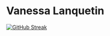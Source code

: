 # Vanessa Lanquetin

[![GitHub Streak](https://streak-stats.demolab.com?user=vanessa-lanquetin&theme=neon&locale=fr)](https://git.io/streak-stats)